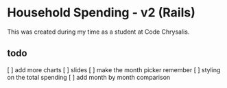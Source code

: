 # Household Spending - v2 (Rails)

This was created during my time as a student at Code Chrysalis.

## todo

[ ] add more charts
[ ] slides
[ ] make the month picker remember
[ ] styling on the total spending
[ ] add month by month comparison